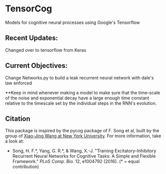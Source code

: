 # TensorCog
Models for cognitive neural processes using Google's Tensorflow

## Recent Updates:

Changed over to tensorflow from Keras 

## Current Objectives:

Change Networks.py to build a leak recurrent neural network with dale's law enforced

**Keep in mind whenever making a model to make sure that the time-scale of the noise and exponential decay have a large enough time constant relative to the timescale set by the individual steps in the RNN's evolution.

## Citation

This package is inspired by the pycog package of F. Song et al, built by the group of [Xiao-Jing Wang at New York University](http://www.cns.nyu.edu/wanglab/). For more information, take a look at:

* Song, H. F.\*, Yang, G. R.\*, & Wang, X.-J. "Training Excitatory-Inhibitory Recurrent Neural Networks for Cognitive Tasks: A Simple and Flexible Framework." *PLoS Comp. Bio.* 12, e1004792 (2016). (\* = equal contribution)
